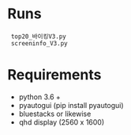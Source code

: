 # Runs
 
     top20_바이킹V3.py
     screeninfo_V3.py
 
# Requirements
- python 3.6 +
- pyautogui (pip install pyautogui)
- bluestacks or likewise
- qhd display (2560 x 1600)
